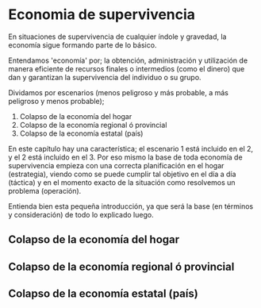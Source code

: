 # Economia de supervivencia

En situaciones de supervivencia de cualquier índole y gravedad, la economía sigue formando
parte de lo básico.

Entendamos 'economía' por; la obtención, administración y utilización de manera eficiente
de recursos finales o intermedios (como el dinero) que dan y garantizan la supervivencia del 
individuo o su grupo.

Dividamos por escenarios (menos peligroso y más probable, a más peligroso y menos probable);

1. Colapso de la economía del hogar 
2. Colapso de la economía regional ó provincial
3. Colapso de la economía estatal (país)

En este capítulo hay una característica; el escenario 1 está incluido en el 2, y el 2 está incluido en el 3. Por eso
mismo la base de toda economía de supervivencia empieza con una correcta planificación en el hogar (estrategia), viendo
como se puede cumplir tal objetivo en el día a día (táctica) y en el momento exacto de la situación como resolvemos un problema (operación).

Entienda bien esta pequeña introducción, ya que será la base (en términos y consideración) de todo lo explicado luego.

## Colapso de la economía del hogar

## Colapso de la economía regional ó provincial

## Colapso de la economía estatal (país)

